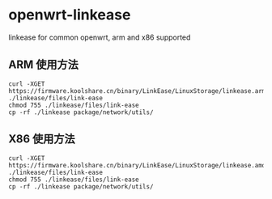 # openwrt-linkease
linkease for common openwrt, arm and x86 supported

## ARM 使用方法

```
curl -XGET https://firmware.koolshare.cn/binary/LinkEase/LinuxStorage/linkease.arm ./linkease/files/link-ease
chmod 755 ./linkease/files/link-ease
cp -rf ./linkease package/network/utils/
```

## X86 使用方法

```
curl -XGET https://firmware.koolshare.cn/binary/LinkEase/LinuxStorage/linkease.amd64 ./linkease/files/link-ease
chmod 755 ./linkease/files/link-ease
cp -rf ./linkease package/network/utils/
```

